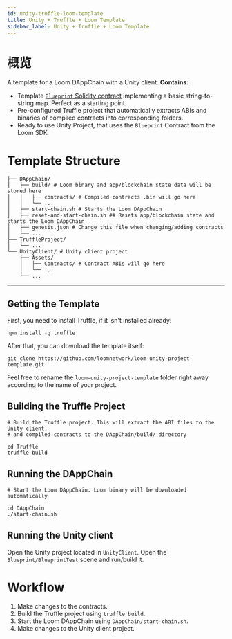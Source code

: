 ```yaml
---
id: unity-truffle-loom-template
title: Unity + Truffle + Loom Template
sidebar_label: Unity + Truffle + Loom Template
---
```

# 概览

A template for a Loom DAppChain with a Unity client. **Contains:**

- Template [`Blueprint` Solidity contract](https://github.com/loomnetwork/loom-unity-project-template/blob/master/TruffleProject/contracts/Blueprint.sol) implementing a basic string-to-string map. Perfect as a starting point.
- Pre-configured Truffle project that automatically extracts ABIs and binaries of compiled contracts into corresponding folders.
- Ready to use Unity Project, that uses the `Blueprint` Contract from the Loom SDK

# Template Structure

```shell
├── DAppChain/
│   ├── build/ # Loom binary and app/blockchain state data will be stored here
│   │   ├── contracts/ # Compiled contracts .bin will go here
│   │   └── ...
│   ├── start-chain.sh # Starts the Loom DAppChain
│   ├── reset-and-start-chain.sh ## Resets app/blockchain state and starts the Loom DAppChain
│   ├── genesis.json # Change this file when changing/adding contracts
│   └── ...
├── TruffleProject/
│   └── ...
└── UnityClient/ # Unity client project
    ├── Assets/
    │   ├── Contracts/ # Contract ABIs will go here
    │   └── ...
    └── ...
```

* * *

## Getting the Template

First, you need to install Truffle, if it isn't installed already:

```shell
npm install -g truffle
```

After that, you can download the template itself:

```shell
git clone https://github.com/loomnetwork/loom-unity-project-template.git
```

Feel free to rename the `loom-unity-project-template` folder right away according to the name of your project.

## Building the Truffle Project

```shell
# Build the Truffle project. This will extract the ABI files to the Unity client,
# and compiled contracts to the DAppChain/build/ directory

cd Truffle
truffle build
```

## Running the DAppChain

```shell
# Start the Loom DAppChain. Loom binary will be downloaded automatically

cd DAppChain
./start-chain.sh
```

## Running the Unity client

Open the Unity project located in `UnityClient`. Open the `Blueprint/BlueprintTest` scene and run/build it.

# Workflow

1. Make changes to the contracts.
2. Build the Truffle project using `truffle build`.
3. Start the Loom DAppChain using `DAppChain/start-chain.sh`.
4. Make changes to the Unity client project.